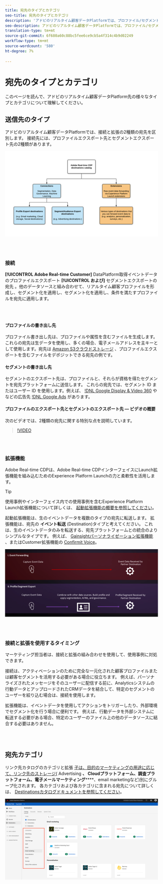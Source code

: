 ```yaml
---
title: 宛先のタイプとカテゴリ
seo-title: 宛先のタイプとカテゴリ
description: 'アドビのリアルタイム顧客データPlatformでは、プロファイル/セグメントエクスポート先は、イベントデータを取得し、他のデータソースと組み合わせて、セグメント化を適用し、セグメント化を適用し、条件を満たすプロファイルを宛先にエクスポートします。 起動拡張機能は、生のイベントデータを複数のタイプの宛先に転送します。 '
seo-description: アドビのリアルタイム顧客データPlatformでは、プロファイル/セグメントエクスポート先は、イベントデータを取得し、他のデータソースと組み合わせて、セグメント化を適用し、セグメント化を適用し、条件を満たすプロファイルを宛先にエクスポートします。 起動拡張機能は、生のイベントデータを複数のタイプの宛先に転送します。
translation-type: tm+mt
source-git-commit: 6f680a60c88bc5fee6ce9cb5a4f314c4b9d02249
workflow-type: tm+mt
source-wordcount: '580'
ht-degree: 7%

---
```



# 宛先のタイプとカテゴリ

このページを読んで、アドビのリアルタイム顧客データPlatform先の様々なタイプとカテゴリについて理解してください。

## 送信先のタイプ

アドビのリアルタイム顧客データPlatformでは、接続と拡張の2種類の宛先を区別します。 接続先には、プロファイルエクスポート先とセグメントエクスポート先の2種類があります。

![宛先のタイプ](/help/rtcdp/destinations/assets/types-of-destinations.png)

<br> 

### 接続

**[!UICONTROL Adobe Real-time Customer]** DataPlatform取得イベントデータのプロファイルエクスポート **[!UICONTROL および]** セグメントエクスポートの宛先 [](/help/profile/home.md)。他のデータソースと組み合わせて、リアルタイム顧客プロファイルを形成し、セグメント化を適用し、セグメント化を適用し、条件を満たすプロファイルを宛先に適用します。

<br> 

#### プロファイルの書き出し先

プロファイル書き出し先は、プロファイルや属性を含むファイルを生成します。これらの宛先は生データを使用し、多くの場合、電子メールアドレスを主キーとして使用します。宛先は [Amazon S3クラウドストレージ](/help/rtcdp/destinations/amazon-s3-destination.md) 、プロファイルエクスポートを含むファイルをデポジットできる宛先の例です。

#### セグメントの書き出し先

セグメントのエクスポート先は、プロファイルと、それらが資格を得たセグメントを宛先プラットフォームに送信します。 これらの宛先では、セグメント ID またはユーザー ID を使用します。例えば、 [!DNL Google Display & Video 360](/help/rtcdp/destinations/google-dv360-destination.md) やなどの広告先 [!DNL Google Ads](/help/rtcdp/destinations/google-ads-destination.md) があります。

#### プロファイルのエクスポート先とセグメントのエクスポート先 — ビデオの概要

次のビデオでは、2種類の宛先に関する特別な点を説明しています。

>[!VIDEO](https://video.tv.adobe.com/v/29707?quality=12)

<br> 

### 拡張機能

Adobe Real-time CDPは、Adobe Real-time CDPインターフェイスにLaunch拡張機能を組み込むためのExperience Platform Launchの力と柔軟性を活用します。

>[!TIP]
>
>使用事例やインターフェイス内での使用事例を含むExperience Platform Launch拡張機能について詳しくは、 [起動拡張機能の概要を参照してください](/help/rtcdp/destinations/experience-platform-launch-extensions.md)。

起動拡張機能は、生のイベントデータを複数のタイプの宛先に転送します。 拡張機能は、宛先の **イベント転送** (Destination)タイプと考えてください。 これは、生のイベントデータのみを転送する、宛先プラットフォームとの統合のよりシンプルなタイプです。 例えば、 [Gainsightパーソナライゼーション拡張機能](/help/rtcdp/destinations/gainsight-extension.md) 、またはCustomer拡張機能の [Confirmit Voice](/help/rtcdp/destinations/confirmit-digital-feedback-extension.md)。

![他の宛先と比較したExperience Platform Launch拡張](/help/rtcdp/destinations/assets/launch-and-other-destinations.png)

<br> 

### 接続と拡張を使用するタイミング

マーケティング担当者は、接続と拡張の組み合わせを使用して、使用事例に対処できます。

接続は、アクティベーションのために完全な一元化された顧客プロファイルまたは顧客セグメントを活用する必要がある場合に役立ちます。 例えば、パーソナライズされたメッセージをそのユーザーに配信する前に、Analyticsシステムの行動データとアップロードされたCRMデータを結合して、特定のセグメントのユーザーを絞り込む場合は、接続を使用します。

拡張機能は、イベントデータを使用してアクションをトリガーしたり、外部環境でセグメント化を行う場合に便利です。 例えば、行動データを外部システムに転送する必要がある場合、特定のユーザーのファイル上の他のデータソースに結合する必要はありません。

<br> 

## 宛先カテゴリ

リンク先カタログのカテゴリと拡張 [子は、目的のマーケティングの用途に応じて、リンク先のストレージ(](https://platform.adobe.com/destination/catalog) Advertising ****、 **Cloudプラットフォーム、調査プラットフォーム、電子メールマーケティング**********、email marketingなど)別にグループ化されます。 各カテゴリおよび各カテゴリに含まれる宛先について詳しくは、 [Destinationsカタログドキュメントを参照してください](/help/rtcdp/destinations/destinations-catalog.md)。

![宛先カテゴリ](/help/rtcdp/destinations/assets/destination-categories-menu.png)

